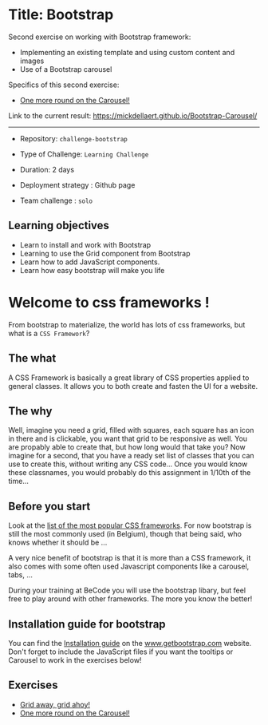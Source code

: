 # Title: Bootstrap

Second exercise on working with Bootstrap framework:
* Implementing an existing template and using custom content and images
* Use of a Bootstrap carousel

Specifics of this second exercise:
- [One more round on the Carousel!](2.Exercise-Carousel.md)

Link to the current result:
https://mickdellaert.github.io/Bootstrap-Carousel/

---

- Repository: `challenge-bootstrap`
- Type of Challenge: `Learning Challenge`
- Duration: 2 days
- Deployment strategy : Github page
	
- Team challenge : `solo`

## Learning objectives
- Learn to install and work with Bootstrap
- Learning to use the Grid component from Bootstrap
- Learn how to add JavaScript components.
- Learn how easy bootstrap will make you life

# Welcome to css frameworks !

From bootstrap to materialize, the world has lots of css frameworks, but what is a `CSS Framework`?

## The what

A CSS Framework is basically a great library of CSS properties applied to general classes.
It allows you to both create and fasten the UI for a website.

## The why 

Well, imagine you need a grid, filled with squares, each square has an icon in there and is clickable,
you want that grid to be responsive as well. You are propably able to create that, but how long would that take you?
Now imagine for a second, that you have a ready set list of classes that you can use to create this, 
without writing any CSS code... Once you would know these classnames, you would probably do this assignment in 1/10th of the time...

## Before you start

Look at the [list of the most popular CSS frameworks](https://scotch.io/bar-talk/6-popular-css-frameworks-to-use-in-2019).
For now bootstrap is still the most commonly used (in Belgium), though that being said, who knows whether it should be ...

A very nice benefit of bootstrap is that it is more than a CSS framework, it also comes with some often used Javascript components like a carousel, tabs, ...

During your training at BeCode you will use the bootstrap libary, but feel free to play around with other frameworks.
The more you know the better!

## Installation guide for bootstrap
You can find the [Installation guide](https://getbootstrap.com/docs/4.3/getting-started/introduction/) on the www.getbootstrap.com website.
Don't forget to include the JavaScript files if you want the tooltips or Carousel to work in the exercises below!

## Exercises
- [Grid away, grid ahoy!](1.Exercise-Grid-Away.md)
- [One more round on the Carousel!](2.Exercise-Carousel.md)

